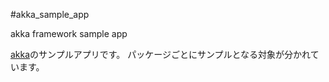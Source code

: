#akka_sample_app

akka framework sample app

[akka](http://akka.io/)のサンプルアプリです。
パッケージごとにサンプルとなる対象が分かれています。

